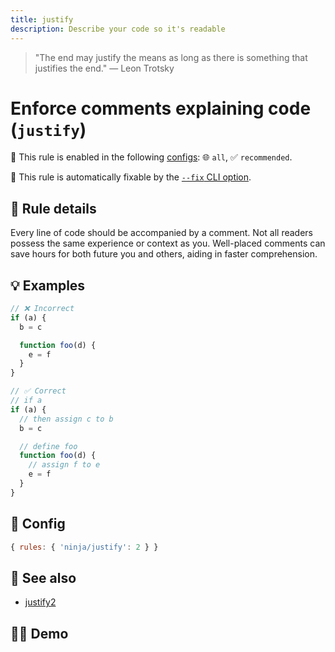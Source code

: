 ```yaml
---
title: justify
description: Describe your code so it's readable
---
```


<script setup lang="ts">
import CodeEditor from '../../.vitepress/theme/components/code-editor.vue';
import {ruleName, presetConfigs, initialText} from '../../src/sample-code/justify';
</script>

> "The end may justify the means as long as there is something that justifies
> the end." — Leon Trotsky

# Enforce comments explaining code (`justify`)

💼 This rule is enabled in the following [configs](/configs/): 🌐 `all`, ✅
`recommended`.

🔧 This rule is automatically fixable by the
[`--fix` CLI option](https://eslint.org/docs/latest/user-guide/command-line-interface#--fix).

<!-- end auto-generated rule header -->

## 📖 Rule details

Every line of code should be accompanied by a comment. Not all readers possess
the same experience or context as you. Well-placed comments can save hours for
both future you and others, aiding in faster comprehension.

## 💡 Examples

```js
// ❌ Incorrect
if (a) {
  b = c

  function foo(d) {
    e = f
  }
}

// ✅ Correct
// if a
if (a) {
  // then assign c to b
  b = c

  // define foo
  function foo(d) {
    // assign f to e
    e = f
  }
}
```

## 🔧 Config

```js
{ rules: { 'ninja/justify': 2 } }
```

## 🔗 See also

- [justify2](/rules/justify2)

## 🧑‍💻 Demo

<CodeEditor :rule="ruleName" :text="initialText" :presetConfigs="presetConfigs" />
